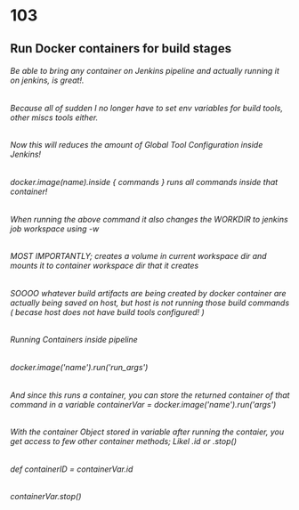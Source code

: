 # 103

## Run Docker containers for build stages
###### Be able to bring any container on Jenkins pipeline and actually running it on jenkins,	is great!. 
###### Because all of sudden I no longer have to set env variables for build tools, other miscs tools either.
###### Now this will reduces the amount of Global Tool Configuration inside Jenkins!

###### docker.image(name).inside { commands } runs all commands inside that container!

###### When running the above command it also changes the WORKDIR to jenkins job workspace using -w 

###### MOST IMPORTANTLY; creates a volume in current workspace dir and mounts it to container workspace dir that it creates

###### SOOOO whatever build artifacts are being created by docker container are actually being saved on host, but host is not running those build commands ( becase host does not have build tools configured! )

###### Running Containers inside pipeline

###### docker.image('name').run('run_args')
	
###### And since this runs a container, you can store the returned container of that command in a variable containerVar = docker.image('name').run('args')

###### With the container Object stored in variable after running the contaier, you get access to few other container methods; Likel .id or .stop()

###### def containerID = containerVar.id
###### containerVar.stop() 